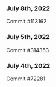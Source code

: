 ### July 8th, 2022

Commit #113162

### July 5th, 2022

Commit #314353


### July 4th, 2022

Commit #72281
